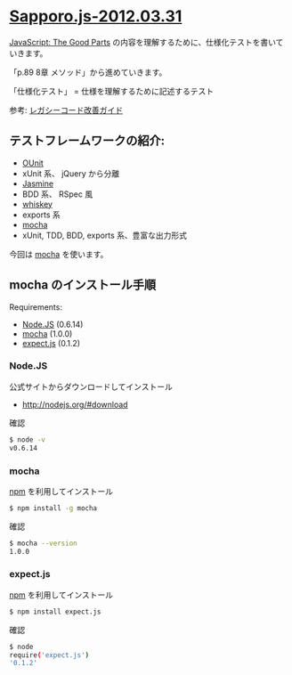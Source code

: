 # [Sapporo.js-2012.03.31](http://atnd.org/events/26577)

[JavaScript: The Good Parts](http://www.amazon.co.jp/dp/4873113911) の内容を理解するために、仕様化テストを書いていきます。

「p.89 8章 メソッド」から進めていきます。

「仕様化テスト」 = 仕様を理解するために記述するテスト

参考: [レガシーコード改善ガイド](http://www.amazon.co.jp/dp/4798116831)

## テストフレームワークの紹介:

* [OUnit](http://docs.jquery.com/QUnit)
 * xUnit 系、 jQuery から分離
* [Jasmine](http://pivotal.github.com/jasmine)
 * BDD 系、 RSpec 風
* [whiskey](http://cloudkick.github.com/whiskey)
 * exports 系
* [mocha](http://visionmedia.github.com/mocha)
 * xUnit, TDD, BDD, exports 系、豊富な出力形式

今回は [mocha](http://visionmedia.github.com/mocha) を使います。

## mocha のインストール手順

Requirements:

* [Node.JS](http://nodejs.org) (0.6.14)
* [mocha](http://visionmedia.github.com/mocha) (1.0.0)
* [expect.js](https://github.com/LearnBoost/expect.js) (0.1.2)

### Node.JS

公式サイトからダウンロードしてインストール

* http://nodejs.org/#download

確認

```sh
$ node -v
v0.6.14
```

### mocha

[npm](http://npmjs.org/) を利用してインストール

```sh
$ npm install -g mocha
```

確認

```sh
$ mocha --version
1.0.0
```

### expect.js

[npm](http://npmjs.org/) を利用してインストール

```sh
$ npm install expect.js
```

確認

```sh
$ node
require('expect.js')
'0.1.2'
```

